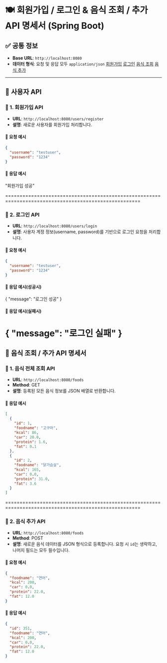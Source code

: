 # 🍽️ 회원가입 / 로그인 & 음식 조회 / 추가 API 명세서 (Spring Boot)

## ✅ 공통 정보

- **Base URL**: `http://localhost:8080`
- **데이터 형식**: 요청 및 응답 모두 `application/json`
[회원가입](#📌-1.-회원가입-api)
[로그인](#📌-2.-로그인-api)
[음식 조회](#📌-1.-음식-전체-조회-api)
[음식 추가](#📌-2.-음식-추가-api)



----

## 👤 사용자 API

### 📌 1. 회원가입 API

- **URL**: `http://localhost:8080/users/register`
- **설명**: 새로운 사용자를 회원가입 처리합니다.

#### 🔸 요청 예시

```json
{
  "username": "testuser",
  "password": "1234"
}
```

#### 🔸 응답 예시

  "회원가입 성공"

=====================================================================================================

### 📌 2. 로그인 API

- **URL**: `http://localhost:8080/users/login`
- **설명**: 사용자 계정 정보(username, password)를 기반으로 로그인 요청을 처리합니다.

#### 🔸 요청 예시

```json
{
  "username": "testuser",
  "password": "1234"
}
```
#### 🔸 응답 예시(성공시)

{
  "message": "로그인 성공"
}

#### 🔸 응답 예시(실패시)

{
  "message": "로그인 실패"
}
=====================================================================================================

## 🍱 음식 조회 / 추가 API 명세서

### 📌 1. 음식 전체 조회 API

- **URL**: `http://localhost:8080/foods`
- **Method**: GET
- **설명**: 등록된 모든 음식 정보를 JSON 배열로 반환합니다.

#### 🔸 응답 예시

```json
[
  {
    "id": 1,
    "foodname": "고구마",
    "kcal": 86,
    "car": 20.0,
    "protein": 1.6,
    "fat": 0.1
  },
  {
    "id": 2,
    "foodname": "닭가슴살",
    "kcal": 165,
    "car": 0.0,
    "protein": 31.0,
    "fat": 3.6
  }
]
```
=====================================================================================================
### 📌 2. 음식 추가 API

- **URL**: `http://localhost:8080/foods`
- **Method**: POST
- **설명**: 새로운 음식 데이터를 JSON 형식으로 등록합니다. 요청 시 `id`는 생략하고, 나머지 필드는 모두 필수입니다.

#### 🔸 요청 예시

```json
{
  "foodname": "연어",
  "kcal": 200,
  "car": 0.0,
  "protein": 22.0,
  "fat": 12.0
}
```

#### 🔸 응답 예시

```json
{
  "id": 351,
  "foodname": "연어",
  "kcal": 200,
  "car": 0.0,
  "protein": 22.0,
  "fat": 12.0
}
```
